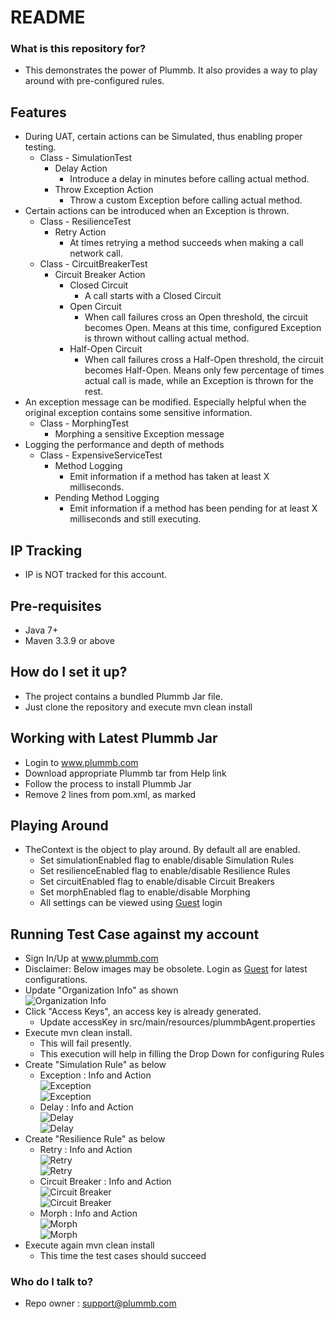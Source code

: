# README #

### What is this repository for? ###
* This demonstrates the power of Plummb. It also provides a way to play around with pre-configured rules.

## Features ##
* During UAT, certain actions can be Simulated, thus enabling proper testing.
    * Class - SimulationTest 
        * Delay Action
            * Introduce a delay in minutes before calling actual method.
        * Throw Exception Action
            * Throw a custom Exception before calling actual method.
* Certain actions can be introduced when an Exception is thrown.
    * Class - ResilienceTest
        * Retry Action
            * At times retrying a method succeeds when making a call network call.
    * Class - CircuitBreakerTest
        * Circuit Breaker Action
            * Closed Circuit
                * A call starts with a Closed Circuit
            * Open Circuit
                * When call failures cross an Open threshold, the circuit becomes Open. 
                Means at this time, configured Exception is thrown without calling actual method.
            * Half-Open Circuit
                * When call failures cross a Half-Open threshold, the circuit becomes Half-Open.
                Means only few percentage of times actual call is made, while an Exception is thrown for the rest. 
* An exception message can be modified. Especially helpful when the original exception contains some sensitive information.
    * Class - MorphingTest
        * Morphing a sensitive Exception message
* Logging the performance and depth of methods
    * Class - ExpensiveServiceTest
        * Method Logging
            * Emit information if a method has taken at least X milliseconds.
        * Pending Method Logging
            * Emit information if a method has been pending for at least X milliseconds and still executing.
        
## IP Tracking ##
* IP is NOT tracked for this account.
  
## Pre-requisites ##
* Java 7+
* Maven 3.3.9 or above

## How do I set it up? ##
* The project contains a bundled Plummb Jar file.
* Just clone the repository and execute mvn clean install

## Working with Latest Plummb Jar ##
* Login to www.plummb.com
* Download appropriate Plummb tar from Help link
* Follow the process to install Plummb Jar
* Remove 2 lines from pom.xml, as marked

## Playing Around ##
* TheContext is the object to play around. By default all are enabled.
    * Set simulationEnabled flag to enable/disable Simulation Rules 
    * Set resilienceEnabled flag to enable/disable Resilience Rules
    * Set circuitEnabled flag to enable/disable Circuit Breakers
    * Set morphEnabled flag to enable/disable Morphing
    * All settings can be viewed using [Guest](http://www.plummb.com/resile/login/guest) login

## Running Test Case against my account
* Sign In/Up at www.plummb.com
* Disclaimer: Below images may be obsolete. Login as [Guest](http://www.plummb.com/resile/login/guest) for latest configurations.
* Update "Organization Info" as shown <BR>
    ![Organization Info](img/OrganizationInfo.jpg)
* Click "Access Keys", an access key is already generated. 
    * Update accessKey in src/main/resources/plummbAgent.properties
* Execute mvn clean install.
    * This will fail presently.
    * This execution will help in filling the Drop Down for configuring Rules
* Create "Simulation Rule" as below 
    * Exception : Info and Action <BR>
    ![Exception](img/ExceptionSimulationInfo.jpg) <BR>
    ![Exception](img/ExceptionSimulationAction.jpg)
    * Delay : Info and Action <BR>
    ![Delay](img/DelaySimulationInfo.jpg) <BR>
    ![Delay](img/DelaySimulationAction.jpg)
* Create "Resilience Rule" as below
    * Retry : Info and Action <BR>
    ![Retry](img/RetryResilienceInfo.jpg) <BR>
    ![Retry](img/RetryResilienceAction.jpg)
    * Circuit Breaker : Info and Action <BR>
    ![Circuit Breaker](img/CircuitBreakerResilienceInfo.jpg) <BR>
    ![Circuit Breaker](img/CircuitBreakerResilienceAction.jpg)
    * Morph : Info and Action <BR>
    ![Morph](img/MorphResilienceInfo.jpg) <BR>
    ![Morph](img/MorphResilienceAction.jpg)
* Execute again mvn clean install
    * This time the test cases should succeed
        
### Who do I talk to? ###
* Repo owner : support@plummb.com

